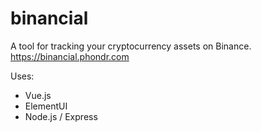 # binancial
A tool for tracking your cryptocurrency assets on Binance.
https://binancial.phondr.com

Uses:
* Vue.js
* ElementUI
* Node.js / Express
